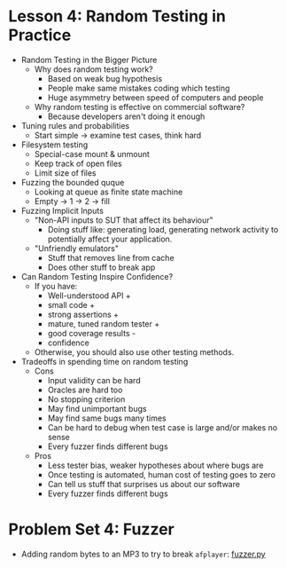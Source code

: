 # Lesson 4: Random Testing in Practice

* Random Testing in the Bigger Picture
  * Why does random testing work?
    * Based on weak bug hypothesis
    * People make same mistakes coding which testing
    * Huge asymmetry between speed of computers and people
  * Why random testing is effective on commercial software?
    * Because developers aren't doing it enough
* Tuning rules and probabilities
  * Start simple -> examine test cases, think hard
* Filesystem testing
  * Special-case mount & unmount
  * Keep track of open files
  * Limit size of files
* Fuzzing the bounded quque
  * Looking at queue as finite state machine
  * Empty -> 1 -> 2 -> fill
* Fuzzing Implicit Inputs
  * "Non-API inputs to SUT that affect its behaviour"
    * Doing stuff like: generating load, generating network activity to potentially affect your application.
  * "Unfriendly emulators"
    * Stuff that removes line from cache
    * Does other stuff to break app
* Can Random Testing Inspire Confidence?
  * If you have:
    * Well-understood API +
    * small code +
    * strong assertions +
    * mature, tuned random tester +
    * good coverage results - 
    * confidence
  * Otherwise, you should also use other testing methods.
* Tradeoffs in spending time on random testing
  * Cons
    * Input validity can be hard
    * Oracles are hard too
    * No stopping criterion
    * May find unimportant bugs
    * May find same bugs many times
    * Can be hard to debug when test case is large and/or makes no sense
    * Every fuzzer finds different bugs
  * Pros
    * Less tester bias, weaker hypotheses about where bugs are
    * Once testing is automated, human cost of testing goes to zero
    * Can tell us stuff that surprises us about our software
    * Every fuzzer finds different bugs

# Problem Set 4: Fuzzer

* Adding random bytes to an MP3 to try to break ``afplayer``: [fuzzer.py](./fuzzer.py)
